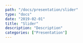 ```yaml
---
path: "/docs/presentation/slider"
type: "docs"
date: "2019-02-01"
title: "Slider"
description: "Description"
categories: ["Presentation"]
---
```

